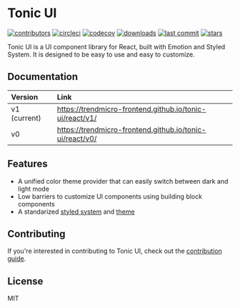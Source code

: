 # Tonic UI

[![contributors](https://img.shields.io/github/contributors/trendmicro-frontend/tonic-ui)](https://img.shields.io/github/contributors/trendmicro-frontend/tonic-ui)
[![circleci](https://circleci.com/gh/trendmicro-frontend/tonic-ui.svg?style=svg)](https://circleci.com/gh/trendmicro-frontend/tonic-ui)
[![codecov](https://codecov.io/gh/trendmicro-frontend/tonic-ui/branch/v1/graph/badge.svg?token=4HP1CSU87C)](https://codecov.io/gh/trendmicro-frontend/tonic-ui)
[![downloads](https://img.shields.io/npm/dm/@tonic-ui/react.svg?style=flat)](https://img.shields.io/npm/dm/@tonic-ui/react.svg?style=flat)
[![last commit](https://badgen.net/github/last-commit/trendmicro-frontend/tonic-ui)](https://badgen.net/github/last-commit/trendmicro-frontend/tonic-ui)
[![stars](https://badgen.net/github/stars/trendmicro-frontend/tonic-ui)](https://badgen.net/github/stars/trendmicro-frontend/tonic-ui)

Tonic UI is a UI component library for React, built with Emotion and Styled System. It is designed to be easy to use and easy to customize.

## Documentation

Version | Link
:-- | :--
v1 (current) | https://trendmicro-frontend.github.io/tonic-ui/react/v1/
v0 | https://trendmicro-frontend.github.io/tonic-ui/react/v0/

## Features

* A unified color theme provider that can easily switch between dark and light mode
* Low barriers to customize UI components using building block components
* A standarized [styled system](https://github.com/trendmicro-frontend/tonic-ui/tree/v1/packages/styled-system) and [theme](https://github.com/trendmicro-frontend/tonic-ui/tree/v1/packages/theme)

## Contributing

If you're interested in contributing to Tonic UI, check out the [contribution guide](https://trendmicro-frontend.github.io/tonic-ui/react/v1/getting-started/contributing).

## License

MIT

